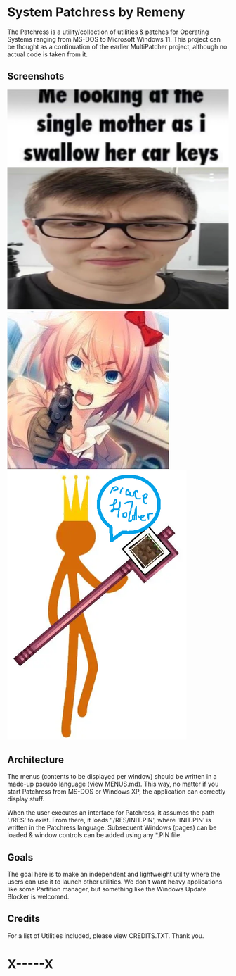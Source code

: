 # System Patchress by Remeny

The Patchress is a utility/collection of utilities & patches for Operating Systems ranging from MS-DOS to Microsoft Windows 11. This project can be thought as a continuation of the earlier MultiPatcher project, although no actual code is taken from it.

## Screenshots
![Patchress under MS-DOS](media/patchress_dos.png)
![Patchress under Windows NT 4](media/patchress_nt4.png)
![Patchress under Windows 7](media/patchress_nt61.png)

## Architecture
The menus (contents to be displayed per window) should be written in a made-up pseudo language (view MENUS.md). This way, no matter if you start Patchress from MS-DOS or Windows XP, the application can correctly display stuff.

When the user executes an interface for Patchress, it assumes the path './RES' to exist. From there, it loads './RES/INIT.PIN', where 'INIT.PIN' is written in the Patchress language. Subsequent Windows (pages) can be loaded & window controls can be added using any *.PIN file.

## Goals
The goal here is to make an independent and lightweight utility where the users can use it to launch other utilities. We don't want heavy applications like some Partition manager, but something like the Windows Update Blocker is welcomed.

## Credits
For a list of Utilities included, please view CREDITS.TXT. Thank you.

# X-----X